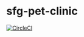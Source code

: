 # sfg-pet-clinic
[![CircleCI](https://dl.circleci.com/status-badge/img/gh/egarcia262/sfg-pet-clinic/tree/main.svg?style=svg)](https://dl.circleci.com/status-badge/redirect/gh/egarcia262/sfg-pet-clinic/tree/main)